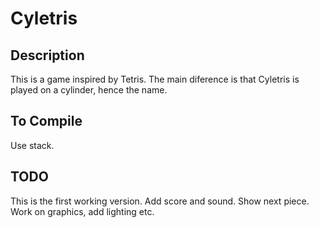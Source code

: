 # Cyletris

## Description
This is a game inspired by Tetris. The main diference is that
Cyletris is played on a cylinder, hence the name. 

## To Compile
Use stack.

## TODO
This is the first working version. Add score and sound. Show next piece.
Work on graphics, add lighting etc. 